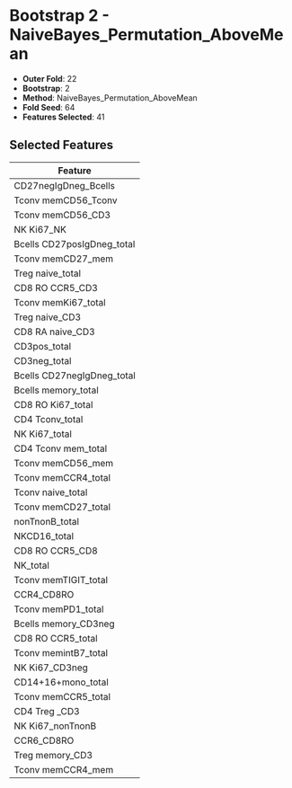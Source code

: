 # Bootstrap 2 - NaiveBayes_Permutation_AboveMean

- **Outer Fold**: 22
- **Bootstrap**: 2
- **Method**: NaiveBayes_Permutation_AboveMean
- **Fold Seed**: 64
- **Features Selected**: 41

## Selected Features

| Feature |
|---------|
| CD27negIgDneg_Bcells |
| Tconv memCD56_Tconv |
| Tconv memCD56_CD3 |
| NK Ki67_NK |
| Bcells CD27posIgDneg_total |
| Tconv memCD27_mem |
| Treg naive_total |
| CD8 RO CCR5_CD3 |
| Tconv memKi67_total |
| Treg naive_CD3 |
| CD8 RA naive_CD3 |
| CD3pos_total |
| CD3neg_total |
| Bcells CD27negIgDneg_total |
| Bcells memory_total |
| CD8 RO Ki67_total |
| CD4 Tconv_total |
| NK Ki67_total |
| CD4 Tconv mem_total |
| Tconv memCD56_mem |
| Tconv memCCR4_total |
| Tconv naive_total |
| Tconv memCD27_total |
| nonTnonB_total |
| NKCD16_total |
| CD8 RO CCR5_CD8 |
| NK_total |
| Tconv memTIGIT_total |
| CCR4_CD8RO |
| Tconv memPD1_total |
| Bcells memory_CD3neg |
| CD8 RO CCR5_total |
| Tconv memintB7_total |
| NK Ki67_CD3neg |
| CD14+16+mono_total |
| Tconv memCCR5_total |
| CD4 Treg _CD3 |
| NK Ki67_nonTnonB |
| CCR6_CD8RO |
| Treg memory_CD3 |
| Tconv memCCR4_mem |

